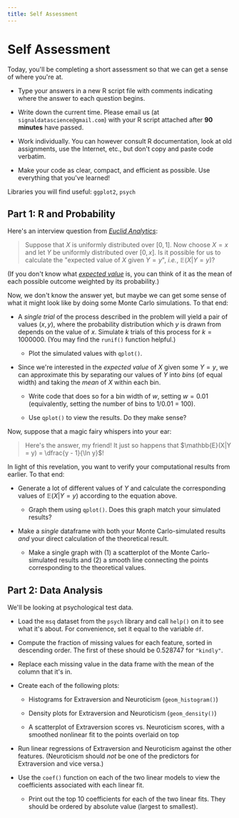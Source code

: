 ```yaml
---
title: Self Assessment
---
```


Self Assessment
===============

Today, you'll be completing a short assessment so that we can get a sense of where you're at.

* Type your answers in a new R script file with comments indicating where the answer to each question begins.

* Write down the current time. Please email us (at `signaldatascience@gmail.com`) with your R script attached after **90 minutes** have passed.

* Work individually. You can however consult R documentation, look at old assignments, use the Internet, etc., but don't copy and paste code verbatim.

* Make your code as clear, compact, and efficient as possible. Use everything that you've learned!

Libraries you will find useful: `ggplot2`, `psych`

Part 1: R and Probability
-------------------------

Here's an interview question from [*Euclid Analytics*](http://euclidanalytics.com/):

> Suppose that $X$ is uniformly distributed over $[0,1]$. Now choose $X = x$ and let $Y$ be uniformly distributed over $[0,x]$. Is it possible for us to calculate the "expected value of $X$ given $Y = y$", *i.e.*, $\mathbb{E}(X|Y = y)$?

(If you don't know what [*expected value*](https://en.wikipedia.org/wiki/Expected_value) is, you can think of it as the mean of each possible outcome weighted by its probability.)

Now, we don't know the answer yet, but maybe we can get some sense of what it might look like by doing some Monte Carlo simulations. To that end:

* A *single trial* of the process described in the problem will yield a pair of values $(x, y)$, where the probability distribution which $y$ is drawn from depends on the value of $x$. Simulate $k$ trials of this process for $k = 1000000$. (You may find the `runif()` function helpful.)

	* Plot the simulated values with `qplot()`.

* Since we're interested in the *expected value* of $X$ given some $Y = y$, we can approximate this by separating our values of $Y$ into *bins* (of equal width) and taking the *mean* of $X$ within each bin.

	* Write code that does so for a bin width of $w$, setting $w = 0.01$ (equivalently, setting the number of bins to 1/0.01 = 100).

	* Use `qplot()` to view the results. Do they make sense?

Now, suppose that a magic fairy whispers into your ear:

> Here's the answer, my friend! It just so happens that $\mathbb{E}(X|Y = y) = \dfrac{y - 1}{\ln y}$!

In light of this revelation, you want to verify your computational results from earlier. To that end:

* Generate a lot of different values of $Y$ and calculate the corresponding values of $\mathbb{E}(X|Y = y)$ according to the equation above.

	* Graph them using `qplot()`. Does this graph match your simulated results?

* Make a *single* dataframe with both your Monte Carlo-simulated results *and* your direct calculation of the theoretical result.

	* Make a single graph with (1) a scatterplot of the Monte Carlo-simulated results and (2) a smooth line connecting the points corresponding to the theoretical values.

Part 2: Data Analysis
---------------------

We'll be looking at psychological test data.

* Load the `msq` dataset from the `psych` library and call `help()` on it to see what it's about. For convenience, set it equal to the variable `df`.

* Compute the fraction of missing values for each feature, sorted in descending order. The first of these should be 0.528747 for `"kindly"`.

* Replace each missing value in the data frame with the mean of the column that it's in.

* Create each of the following plots:

	* Histograms for Extraversion and Neuroticism (`geom_histogram()`)

	* Density plots for Extraversion and Neuroticism (`geom_density()`)

	* A scatterplot of Extraversion scores vs. Neuroticism scores, with a smoothed nonlinear fit to the points overlaid on top

* Run linear regressions of Extraversion and Neuroticism against the other features. (Neuroticism should *not* be one of the predictors for Extraversion and vice versa.)

* Use the `coef()` function on each of the two linear models to view the coefficients associated with each linear fit.

	* Print out the top 10 coefficients for each of the two linear fits. They should be ordered by absolute value (largest to smallest).